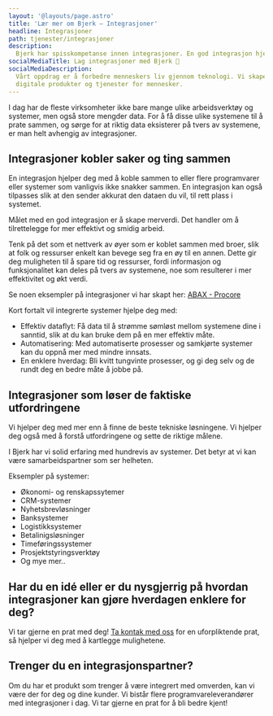 ```yaml
---
layout: '@layouts/page.astro'
title: 'Lær mer om Bjerk – Integrasjoner'
headline: Integrasjoner
path: tjenester/integrasjoner
description:
  Bjerk har spisskompetanse innen integrasjoner. En god integrasjon hjelper deg med å sy sammen systemer som vanligvis ikke snakker sammen, og gir deg merverdi. 
socialMediaTitle: Lag integrasjoner med Bjerk 🌳
socialMediaDescription:
  Vårt oppdrag er å forbedre menneskers liv gjennom teknologi. Vi skaper
  digitale produkter og tjenester for mennesker.
---
```


I dag har de fleste virksomheter ikke bare mange ulike arbeidsverktøy og systemer, men også store mengder data. For å få disse ulike systemene til å prate sammen, og sørge for at riktig data eksisterer på tvers av systemene, er man helt avhengig av integrasjoner. 


## Integrasjoner kobler saker og ting sammen 

En integrasjon hjelper deg med å koble sammen to eller flere programvarer eller systemer som vanligvis ikke snakker sammen. En integrasjon kan også tilpasses slik at den sender akkurat den dataen du vil, til rett plass i systemet. 

Målet med en god integrasjon er å skape merverdi. Det handler om å tilrettelegge for mer effektivt og smidig arbeid.

Tenk på det som et nettverk av øyer som er koblet sammen med broer, slik at folk og ressurser enkelt kan bevege seg fra en øy til en annen. Dette gir deg muligheten til å spare tid og ressurser, fordi informasjon og funksjonalitet kan deles på tvers av systemene, noe som resulterer i mer effektivitet og økt verdi. 

Se noen eksempler på integrasjoner vi har skapt her: 
[ABAX - Procore][kundecase-1]

Kort fortalt vil integrerte systemer hjelpe deg med: 
* Effektiv dataflyt: Få data til å strømme sømløst mellom systemene dine i sanntid, slik at du kan bruke dem på en mer effektiv måte.
* Automatisering: Med automatiserte prosesser og samkjørte systemer kan du oppnå mer med mindre innsats.
* En enklere hverdag: Bli kvitt tungvinte prosesser, og gi deg selv og de rundt deg en bedre måte å jobbe på. 

[kundecase-1]: https://bjerk.io/work/abax-procore

## Integrasjoner som løser de faktiske utfordringene

Vi hjelper deg med mer enn å finne de beste tekniske løsningene. Vi hjelper deg også med å forstå utfordringene og sette de riktige målene. 

I Bjerk har vi solid erfaring med hundrevis av systemer. Det betyr at vi kan være samarbeidspartner som ser helheten.  

Eksempler på systemer: 
* Økonomi- og renskapssytemer 
* CRM-systemer
* Nyhetsbrevløsninger 
* Banksystemer 
* Logistikksystemer
* Betalinigsløsninger 
* Timeføringssystemer 
* Prosjektstyringsverktøy 
* Og mye mer..

## Har du en idé eller er du nysgjerrig på hvordan integrasjoner kan gjøre hverdagen enklere for deg?  
Vi tar gjerne en prat med deg! [Ta kontak med oss][ta-kontakt] for en uforpliktende prat, så hjelper vi deg med å kartlegge mulighetene.  

[ta-kontakt]: https://bjerk.io/contact-us

## Trenger du en integrasjonspartner? 
Om du har et produkt som trenger å være integrert med omverden, kan vi være der for deg og dine kunder. Vi bistår flere programvareleverandører med integrasjoner i dag. Vi tar gjerne en prat for å bli bedre kjent!